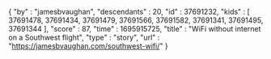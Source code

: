 {
  "by" : "jamesbvaughan",
  "descendants" : 20,
  "id" : 37691232,
  "kids" : [ 37691478, 37691434, 37691479, 37691566, 37691582, 37691341, 37691495, 37691344 ],
  "score" : 87,
  "time" : 1695915725,
  "title" : "WiFi without internet on a Southwest flight",
  "type" : "story",
  "url" : "https://jamesbvaughan.com/southwest-wifi/"
}
